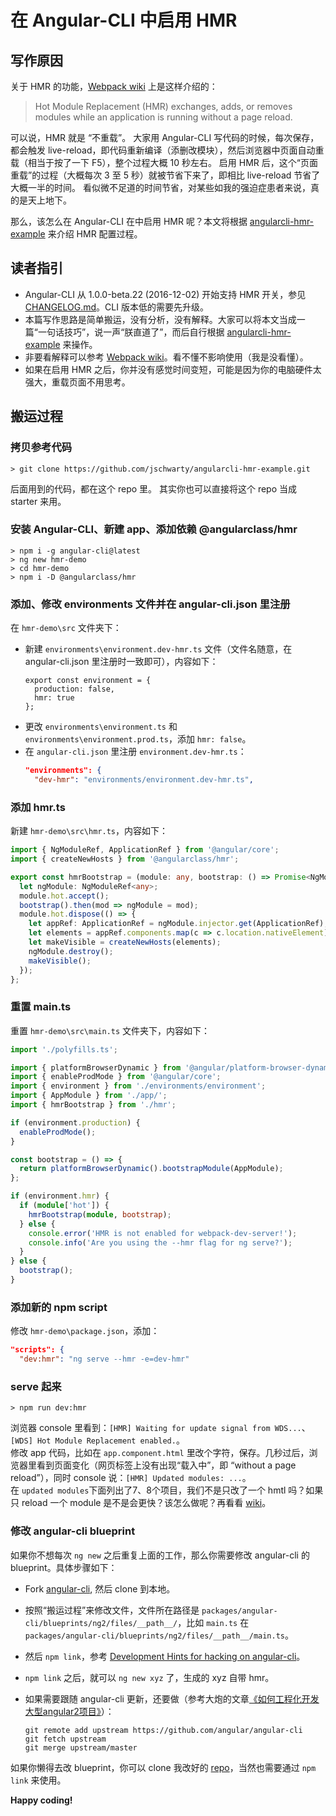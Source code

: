 # 在 Angular-CLI 中启用 HMR

## 写作原因
关于 HMR 的功能，[Webpack wiki][] 上是这样介绍的：
> Hot Module Replacement (HMR) exchanges, adds, or removes modules while an application is running without a page reload.

可以说，HMR 就是 “不重载”。
大家用 Angular-CLI 写代码的时候，每次保存，都会触发 live-reload，即代码重新编译（添删改模块），然后浏览器中页面自动重载（相当于按了一下 F5），整个过程大概 10 秒左右。
启用 HMR 后，这个“页面重载”的过程（大概每次 3 至 5 秒）就被节省下来了，即相比 live-reload 节省了大概一半的时间。
看似微不足道的时间节省，对某些如我的强迫症患者来说，真的是天上地下。

那么，该怎么在 Angular-CLI 在中启用 HMR 呢？本文将根据 [angularcli-hmr-example][] 来介绍 HMR 配置过程。

## 读者指引
- Angular-CLI 从 1.0.0-beta.22 (2016-12-02) 开始支持 HMR 开关，参见 [CHANGELOG.md](https://github.com/angular/angular-cli/blob/master/CHANGELOG.md)。CLI 版本低的需要先升级。
- 本篇写作思路是简单搬运，没有分析，没有解释。大家可以将本文当成一篇“一句话技巧”，说一声“朕直道了”，而后自行根据 [angularcli-hmr-example][] 来操作。
- 非要看解释可以参考 [Webpack wiki][]。看不懂不影响使用（我是没看懂）。
- 如果在启用 HMR 之后，你并没有感觉时间变短，可能是因为你的电脑硬件太强大，重载页面不用思考。

## 搬运过程

### 拷贝参考代码
```
> git clone https://github.com/jschwarty/angularcli-hmr-example.git
```
后面用到的代码，都在这个 repo 里。
其实你也可以直接将这个 repo 当成 starter 来用。

### 安装 Angular-CLI、新建 app、添加依赖 @angularclass/hmr
```
> npm i -g angular-cli@latest
> ng new hmr-demo
> cd hmr-demo
> npm i -D @angularclass/hmr
```

### 添加、修改 environments 文件并在 angular-cli.json 里注册
在 `hmr-demo\src` 文件夹下：
- 新建 `environments\environment.dev-hmr.ts` 文件（文件名随意，在 angular-cli.json 里注册时一致即可），内容如下：
  ```
  export const environment = {
    production: false,
    hmr: true
  };
  ```
- 更改 `environments\environment.ts` 和  `environments\environment.prod.ts`，添加 `hmr: false`。
- 在 `angular-cli.json` 里注册 `environment.dev-hmr.ts`：
  ```json
  "environments": {
    "dev-hmr": "environments/environment.dev-hmr.ts",
  ```

### 添加 hmr.ts
新建 `hmr-demo\src\hmr.ts`，内容如下： 

```ts
import { NgModuleRef, ApplicationRef } from '@angular/core';
import { createNewHosts } from '@angularclass/hmr';

export const hmrBootstrap = (module: any, bootstrap: () => Promise<NgModuleRef<any>>) => {
  let ngModule: NgModuleRef<any>;
  module.hot.accept();
  bootstrap().then(mod => ngModule = mod);
  module.hot.dispose(() => {
    let appRef: ApplicationRef = ngModule.injector.get(ApplicationRef);
    let elements = appRef.components.map(c => c.location.nativeElement);
    let makeVisible = createNewHosts(elements);
    ngModule.destroy();
    makeVisible();
  });
};
```

### 重置 main.ts
重置 `hmr-demo\src\main.ts` 文件夹下，内容如下：

```ts
import './polyfills.ts';

import { platformBrowserDynamic } from '@angular/platform-browser-dynamic';
import { enableProdMode } from '@angular/core';
import { environment } from './environments/environment';
import { AppModule } from './app/';
import { hmrBootstrap } from './hmr';

if (environment.production) {
  enableProdMode();
}

const bootstrap = () => {
  return platformBrowserDynamic().bootstrapModule(AppModule);
};

if (environment.hmr) {
  if (module['hot']) {
    hmrBootstrap(module, bootstrap);
  } else {
    console.error('HMR is not enabled for webpack-dev-server!');
    console.info('Are you using the --hmr flag for ng serve?');
  }
} else {
  bootstrap();
}
```

### 添加新的 npm script
修改 `hmr-demo\package.json`，添加：  

```json
"scripts": {
  "dev:hmr": "ng serve --hmr -e=dev-hmr"
```

### serve 起来
```
> npm run dev:hmr
```
浏览器 console 里看到：`[HMR] Waiting for update signal from WDS...`、`[WDS] Hot Module Replacement enabled.`。   
修改 app 代码，比如在 `app.component.html` 里改个字符，保存。几秒过后，浏览器里看到页面变化（网页标签上没有出现“载入中”，即 “without a page reload”），同时 console 说：`[HMR] Updated modules: ...`。  
在 `updated modules`下面列出了7、8个项目，我们不是只改了一个 hmtl 吗？如果只 reload 一个 module 是不是会更快？该怎么做呢？再看看 [wiki][Webpack wiki]。  

### 修改 angular-cli blueprint
如果你不想每次 `ng new` 之后重复上面的工作，那么你需要修改 angular-cli 的 blueprint。具体步骤如下：  
- Fork [angular-cli](https://github.com/angular/angular-cli), 然后 clone 到本地。
- 按照“搬运过程”来修改文件，文件所在路径是 `packages/angular-cli/blueprints/ng2/files/__path__/`，比如 `main.ts` 在 `packages/angular-cli/blueprints/ng2/files/__path__/main.ts`。
- 然后 `npm link`，参考 [Development Hints for hacking on angular-cli](https://github.com/angular/angular-cli#development-hints-for-hacking-on-angular-cli)。
- `npm link` 之后，就可以 `ng new xyz` 了，生成的 xyz 自带 hmr。
- 如果需要跟随 angular-cli 更新，还要做（参考大炮的文章[《如何工程化开发大型angular2项目》](https://wx.angular.cn/library/article/%E5%A6%82%E4%BD%95%E5%B7%A5%E7%A8%8B%E5%8C%96%E5%BC%80%E5%8F%91%E5%A4%A7%E5%9E%8Bangular2%E9%A1%B9%E7%9B%AE)）：  

  ```
  git remote add upstream https://github.com/angular/angular-cli
  git fetch upstream
  git merge upstream/master
  ```

如果你懒得去改 blueprint，你可以 clone 我改好的 [repo](https://github.com/rxjs-space/angular-cli)，当然也需要通过 `npm link` 来使用。


**Happy coding!**


[Webpack wiki]: https://github.com/webpack/docs/wiki/hot-module-replacement-with-webpack
[angularcli-hmr-example]: https://github.com/jschwarty/angularcli-hmr-example
